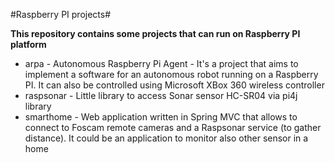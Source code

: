 #Raspberry PI projects#

**This repository contains some projects that can run on Raspberry PI platform**

+ arpa - Autonomous Raspberry Pi Agent - It's a project that aims to implement a software for an autonomous robot running on a Raspberry PI. It can also be controlled using Microsoft XBox 360 wireless controller
+ raspsonar - Little library to access Sonar sensor HC-SR04 via pi4j library
+ smarthome - Web application written in Spring MVC that allows to connect to Foscam remote cameras and a Raspsonar service (to gather distance). It could be an application to monitor also other sensor in a home
